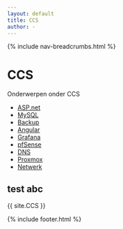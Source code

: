 ```yaml
---
layout: default
title: CCS
author: -
---
```


{% include nav-breadcrumbs.html %}


# CCS
Onderwerpen onder CCS
* [ASP.net](ASP_net/)
* [MySQL](mysql)
* [Backup](backup/)
* [Angular](angular/)
* [Grafana](grafana/)
* [pfSense](pfSense/)
* [DNS](DNS/)
* [Proxmox](proxmox/)
* [Netwerk](netwerk/)

## test abc
{{ site.CCS }}




{% include footer.html %}
